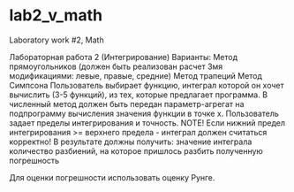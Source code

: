 # lab2_v_math
Laboratory work #2, Math

Лабораторная работа 2 (Интегрирование)
Варианты:
Метод прямоугольников
(должен быть реализован расчет 3мя модификациями: левые, правые, средние)
Метод трапеций
Метод Симпсона
Пользователь выбирает функцию, интеграл которой он хочет вычислить (3-5 функций), из тех, которые предлагает программа.
В численный метод должен быть передан параметр-агрегат на подпрограмму вычисления значения функции в точке x.
Пользователь задает пределы интегрирования и точность. 
NOTE! Если нижний предел интегрирования >= верхнего предела - интеграл должен считаться корректно!
В результате должны получить:
значение интеграла
количество разбиений, на которое пришлось разбить
полученную погрешность 

Для оценки погрешности использовать оценку Рунге.
